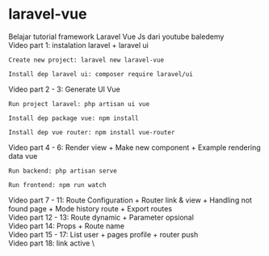 # laravel-vue
Belajar tutorial framework Laravel Vue Js dari youtube baledemy \
Video part 1: instalation laravel + laravel ui 
```properties
Create new project: laravel new laravel-vue
```  
```properties
Install dep laravel ui: composer require laravel/ui 
```  
 
Video part 2 - 3: Generate UI Vue 
```properties
Run project laravel: php artisan ui vue
```  
```properties
Install dep package vue: npm install
``` 
```properties
Install dep vue router: npm install vue-router
``` 

Video part 4 - 6: Render view + Make new component + Example rendering data vue
```properties
Run backend: php artisan serve
``` 
```properties
Run frontend: npm run watch
``` 
Video part 7 - 11: Route Configuration + Router link & view + Handling not found page + Mode history route + Export routes \
Video part 12 - 13: Route dynamic + Parameter opsional \
Video part 14: Props + Route name \
Video part 15 - 17: List user + pages profile + router push \
Video part 18: link active  \
